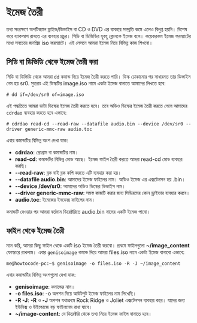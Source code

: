 # ইমেজ তৈরী

তথ্য সংরক্ষণে অপটিক্যাল ড্রাইভ/ডিভাইস বা CD ও DVD এর ব্যবহার সম্প্রতি কমে এলেও বিলুপ্ত হয়নি। বিশেষ করে ব্যাকআপ রাখতে এর ব্যবহার প্রচুর। সিডি বা ডিভিডির হুবহু ক্লোনকে ইমেজ বলে। কয়েকরকম ইমেজ ফরম্যাটের মধ্যে সবচেয়ে জনপ্রিয় iso ফরম্যাটে। এই লেসনে আমরা ইমেজ নিয়ে বিভিন্ন কাজ শিখবো।

## সিডি বা ডিভিডি থেকে ইমেজ তৈরী করা

সিডি বা ডিভিডি থেকে আমরা `dd` কমান্ড দিয়ে ইমেজ তৈরী করতে পারি। ডিস্ক ঢোকানোর পর সাধারনত তার ডিভাইস নেম হয় sr0. সুতরাং এই ডিস্কটির image.iso নামে একটা ইমেজ বানাতে আমাদের লিখতে হবে:

```text
# dd if=/dev/sr0 of=image.iso
```

এই পদ্ধতিতে আমরা ডাটা ডিস্কের ইমেজ তৈরী করতে হবে। তবে অডিও ডিস্কের ইমেজ তৈরী করতে গেলে আমাদের `cdrdao` ব্যবহার করতে হবে এভাবে:

```text
# cdrdao read-cd --read-raw --datafile audio.bin --device /dev/sr0 --driver generic-mmc-raw audio.toc
```

এবার কমান্ডটির বিভিন্ন অংশ দেখা যাক:

* **cdrdao**: প্রোগ্রাম বা কমান্ডটির নাম।
* **read-cd**: কমান্ডটির বিভিন্ন মোড আছে। ইমেজ ফাইল তৈরী করতে আমরা read-cd মোড ব্যবহার করছি।
* **--read-raw**: ব্লক বাই ব্লক কপি করতে এটি ব্যবহার করা হয়।
* **--datafile audio.bin**: আমাদের ইমেজ ফাইলের নাম। অডিও ইমেজ এর এক্সটেনসন হয় .bin।
* **--device /dev/sr0**: আমাদের অডিও ডিস্কের ডিভাইস নাম।
* **--driver generic-mmc-raw**: সমস্ত কাজটি করার জন্য সিডিরমের কোন ড্রাইভার ব্যবহার করবে।
* **audio.toc**: ইমেজের ইনডেক্স ফাইলের নাম।

কমান্ডটি দেওয়ার পর আমরা বর্তমান ডিরেক্টরিতে audio.bin নামের একটি ইমেজ পাবো।

## ফাইল থেকে ইমেজ তৈরী

মনে করি, আমরা কিছু ফাইল থেকে একটি iso ইমেজ তৈরী করবো। প্রথমে ফাইলগুলো **~/image\_content** ফোল্ডারে রাখলাম। এবার `genisoimage` কমান্ড দিয়ে আমরা files.iso নামে একটা ইমেজ বানাবো এভাবে:

```text
me@howtocode-pc:~$ genisoimage -o files.iso -R -J ~/image_content
```

এবার কমান্ডটির বিভিন্ন অংশগুলো দেখা যাক:

* **genisoimage**:  কমান্ডের নাম। 
* **-o files.iso**: -o অপশন দিয়ে আউটপুট ইমেজ ফাইলের নাম লিখেছি।
* **-R -J**: **-R** ও **-J** অপশন যথাক্রমে Rock Ridge ও Joliet এক্সটেনসন ব্যবহার করে। যাদের জন্য ইউনিক্স ও উইন্ডোজে বড় ফাইলনেম রাখা যাবে।
* **~/image-content**: যে ডিরেক্টরি থেকে তথ্য নিয়ে ইমেজ ফাইল বানাতে হবে।

